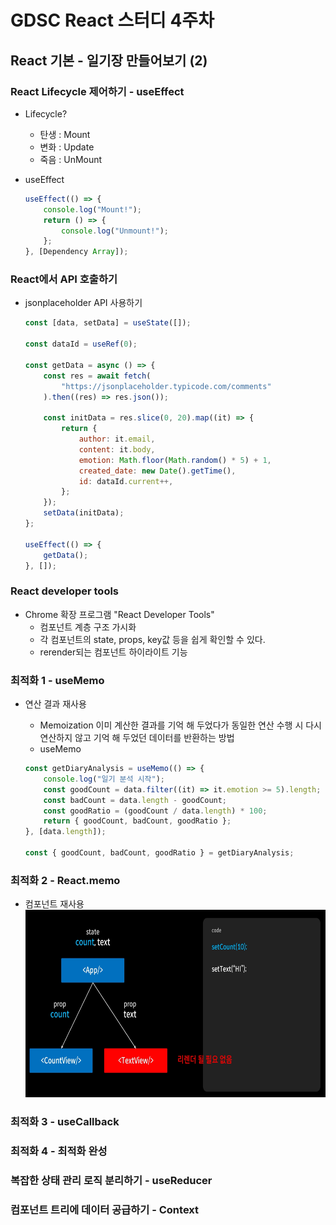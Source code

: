 # GDSC React 스터디 4주차

## React 기본 - 일기장 만들어보기 (2)

### React Lifecycle 제어하기 - useEffect

-   Lifecycle?

    -   탄생 : Mount
    -   변화 : Update
    -   죽음 : UnMount

-   useEffect
    ```javascript
    useEffect(() => {
        console.log("Mount!");
        return () => {
            console.log("Unmount!");
        };
    }, [Dependency Array]);
    ```

### React에서 API 호출하기

-   jsonplaceholder API 사용하기

    ```javascript
    const [data, setData] = useState([]);

    const dataId = useRef(0);

    const getData = async () => {
        const res = await fetch(
            "https://jsonplaceholder.typicode.com/comments"
        ).then((res) => res.json());

        const initData = res.slice(0, 20).map((it) => {
            return {
                author: it.email,
                content: it.body,
                emotion: Math.floor(Math.random() * 5) + 1,
                created_date: new Date().getTime(),
                id: dataId.current++,
            };
        });
        setData(initData);
    };

    useEffect(() => {
        getData();
    }, []);
    ```

### React developer tools

-   Chrome 확장 프로그램 "React Developer Tools"
    -   컴포넌트 계층 구조 가시화
    -   각 컴포넌트의 state, props, key값 등을 쉽게 확인할 수 있다.
    -   rerender되는 컴포넌트 하이라이트 기능

### 최적화 1 - useMemo

-   연산 결과 재사용

    -   Memoization
        이미 계산한 결과를 기억 해 두었다가 동일한 연산 수행 시 다시 연산하지 않고 기억 해 두었던 데이터를 반환하는 방법
    -   useMemo

    ```javascript
    const getDiaryAnalysis = useMemo(() => {
        console.log("일기 분석 시작");
        const goodCount = data.filter((it) => it.emotion >= 5).length;
        const badCount = data.length - goodCount;
        const goodRatio = (goodCount / data.length) * 100;
        return { goodCount, badCount, goodRatio };
    }, [data.length]);

    const { goodCount, badCount, goodRatio } = getDiaryAnalysis;
    ```

### 최적화 2 - React.memo

-   컴포넌트 재사용
    <img src="/README_img/norerender.png" width="500px" height="300px"></img><br/>

### 최적화 3 - useCallback

### 최적화 4 - 최적화 완성

### 복잡한 상태 관리 로직 분리하기 - useReducer

### 컴포넌트 트리에 데이터 공급하기 - Context
